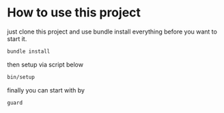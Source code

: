 # How to use this project

just clone this project and use bundle install everything before you want to start it.

``` bash
bundle install
```

then setup via script below

``` bash
bin/setup
```

finally you can start with by

``` bash
guard
```
